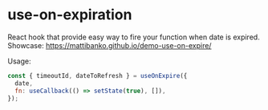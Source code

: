 # use-on-expiration

React hook that provide easy way to fire your function when date is expired.
Showcase: https://mattibanko.github.io/demo-use-on-expire/

Usage:

```javascript
const { timeoutId, dateToRefresh } = useOnExpire({
  date,
  fn: useCallback(() => setState(true), []),
});
```
